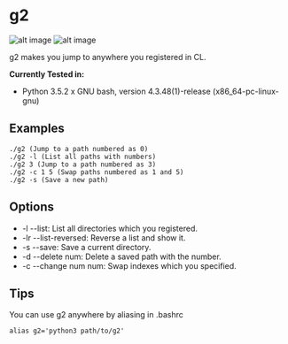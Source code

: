 g2
===
![alt image](https://img.shields.io/badge/version-1.0.1-blue.svg) ![alt image](https://img.shields.io/badge/Python-3.5-blue.svg)

g2 makes you jump to anywhere you registered in CL.

**Currently Tested in:**
- Python 3.5.2 x GNU bash, version 4.3.48(1)-release (x86_64-pc-linux-gnu)

## Examples
```
./g2 (Jump to a path numbered as 0)
./g2 -l (List all paths with numbers)
./g2 3 (Jump to a path numbered as 3)
./g2 -c 1 5 (Swap paths numbered as 1 and 5)
./g2 -s (Save a new path)
```

## Options
- -l --list:
	List all directories which you registered.
- -lr --list-reversed:
	Reverse a list and show it.
- -s --save:
	Save a current directory.
- -d --delete num:
	Delete a saved path with the number.
- -c --change num num:
	Swap indexes which you specified.
    
## Tips
You can use g2 anywhere by aliasing in .bashrc 
```
alias g2='python3 path/to/g2'
```
